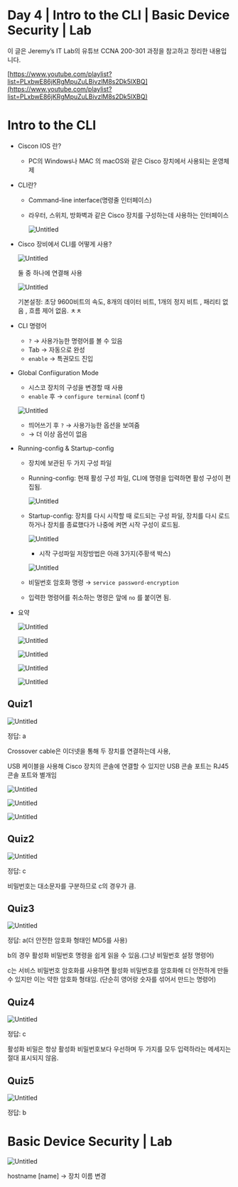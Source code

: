 # Day 4 | Intro to the CLI | Basic Device Security | Lab

이 글은 Jeremy’s IT Lab의 유튜브 CCNA 200-301 과정을 참고하고 정리한 내용입니다.

[https://www.youtube.com/playlist?list=PLxbwE86jKRgMpuZuLBivzlM8s2Dk5lXBQ](https://www.youtube.com/playlist?list=PLxbwE86jKRgMpuZuLBivzlM8s2Dk5lXBQ)

# Intro to the CLI

- Ciscon IOS 란?
    - PC의 Windows나 MAC 의 macOS와 같은 Cisco 장치에서 사용되는 운영체제
- CLI란?
    - Command-line interface(명령줄 인터페이스)
    - 라우터, 스위치, 방화벽과 같은 Cisco 장치를 구성하는데 사용하는 인터페이스
        
        ![Untitled](img/Day4/Untitled.png)
        

- Cisco 장비에서 CLI를 어떻게 사용?
    
    ![Untitled](img/Day4/Untitled%201.png)
    
    둘 중 하나에 연결해 사용 
    
    ![Untitled](img/Day4/Untitled%202.png)
    
    기본설정: 초당 9600비트의 속도, 8개의 데이터 비트, 1개의 정지 비트 , 패리티 없음 , 흐름 제어 없음. ㅊㅊ
    
- CLI 명령어
    - `?` → 사용가능한 명령어를 볼 수 있음
    - Tab → 자동으로 완성
    - `enable` → 특권모드 진입
- Global Confiiguration Mode
    - 시스코 장치의 구성을 변경할 때 사용
    - `enable` 후 → `configure terminal` (conf t)
    
    ![Untitled](img/Day4/Untitled%203.png)
    
    - 띄어쓰기 후 `?` → 사용가능한 옵션을 보여줌
    - <cr> → 더 이상 옵션이 없음
- Running-config & Startup-config
    - 장치에 보관된 두 가지 구성 파일
    - Running-config: 현재 활성 구성 파일, CLI에 명령을 입력하면 활성 구성이 편집됨.
        
        ![Untitled](img/Day4/Untitled%204.png)
        
    - Startup-config: 장치를 다시 시작할 때 로드되는 구성 파일, 장치를 다시 로드하거나 장치를 종료했다가 나중에 켜면 시작 구성이 로드됨.
        
        ![Untitled](img/Day4/Untitled%205.png)
        
        - 시작 구성파일 저장방법은 아래 3가지(주황색 박스)
        
        ![Untitled](img/Day4/Untitled%206.png)
        
    - 비밀번호 암호화 명령 → `service password-encryption`
    - 입력한 명령어를 취소하는 명령은 앞에 `no` 를 붙이면 됨.
- 요약
    
    ![Untitled](img/Day4/Untitled%207.png)
    
    ![Untitled](img/Day4/Untitled%208.png)
    
    ![Untitled](img/Day4/Untitled%209.png)
    
    ![Untitled](img/Day4/Untitled%2010.png)
    
    ![Untitled](img/Day4/Untitled%2011.png)
    

## Quiz1

![Untitled](img/Day4/Untitled%2012.png)

정답: a

Crossover cable은 이더넷을 통해 두 장치를 연결하는데 사용,

USB 케이블을 사용해 Cisco 장치의 콘솔에 연결할 수 있지만 USB 콘솔 포트는 RJ45 콘솔 포트와 별개임 

![Untitled](img/Day4/Untitled%2013.png)

![Untitled](img/Day4/Untitled%2014.png)

![Untitled](img/Day4/Untitled%2015.png)

## Quiz2

![Untitled](img/Day4/Untitled%2016.png)

정답: c

비밀번호는 대소문자를 구분하므로 c의 경우가 큼. 

## Quiz3

![Untitled](img/Day4/Untitled%2017.png)

정답: a(더 안전한 암호화 형태인 MD5를 사용) 

b의 경우 활성화 비밀번호 명령을 쉽게 읽을 수 있음.(그냥 비밀번호 설정 명령어) 

c는 서비스 비밀번호 암호화를 사용하면 활성화 비밀번호를 암호화해 더 안전하게 만들 수 있지만 이는 약한 암호화 형태임. (단순히 영어랑 숫자를 섞어서 만드는 명령어) 

## Quiz4

![Untitled](img/Day4/Untitled%2018.png)

정답: c

활성화 비밀은 항상 활성화 비밀번호보다 우선하며 두 가지를 모두 입력하라는 메세지는 절대 표시되지 않음. 

## Quiz5

![Untitled](img/Day4/Untitled%2019.png)

정답: b 

# Basic Device Security | Lab

![Untitled](img/Day4/Untitled%2020.png)

hostname [name] → 장치 이름 변경
